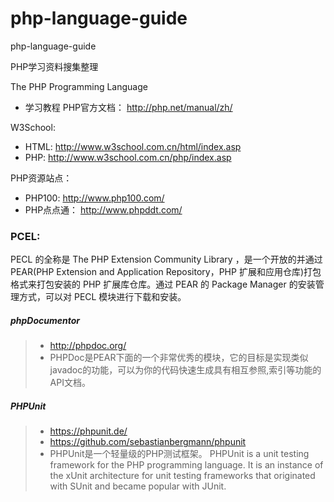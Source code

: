 # php-language-guide
php-language-guide

PHP学习资料搜集整理

The PHP Programming Language

- 学习教程
PHP官方文档： http://php.net/manual/zh/


W3School:
- HTML: http://www.w3school.com.cn/html/index.asp
- PHP:  http://www.w3school.com.cn/php/index.asp

PHP资源站点：

- PHP100: http://www.php100.com/
- PHP点点通： http://www.phpddt.com/


### PCEL:  
PECL 的全称是 The PHP Extension Community Library ，是一个开放的并通过 PEAR(PHP Extension and Application Repository，PHP 扩展和应用仓库)打包格式来打包安装的 PHP 扩展库仓库。通过 PEAR 的 Package Manager 的安装管理方式，可以对 PECL 模块进行下载和安装。

##### phpDocumentor
> - http://phpdoc.org/
> - PHPDoc是PEAR下面的一个非常优秀的模块，它的目标是实现类似javadoc的功能，可以为你的代码快速生成具有相互参照,索引等功能的API文档。

##### PHPUnit
> - https://phpunit.de/
> - https://github.com/sebastianbergmann/phpunit
> - PHPUnit是一个轻量级的PHP测试框架。
  PHPUnit is a unit testing framework for the PHP programming language. It is an instance of the xUnit architecture for unit testing frameworks that originated with SUnit and became popular with JUnit.
